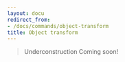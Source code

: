 ```yaml
---
layout: docu
redirect_from:
- /docs/commands/object-transform
title: Object transform
---
```


> Underconstruction Coming soon!